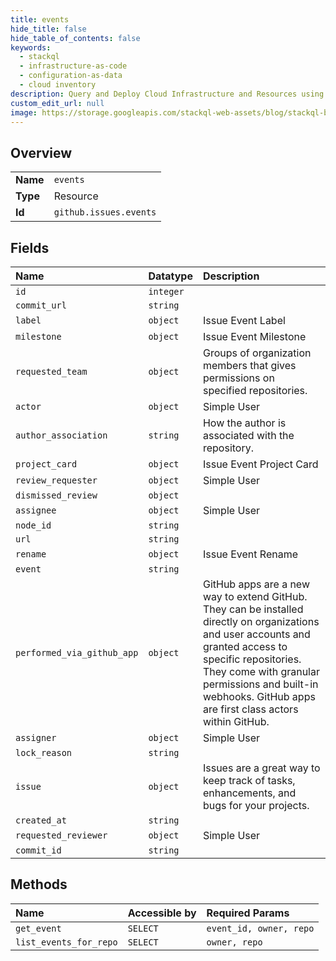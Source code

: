 ```yaml
---
title: events
hide_title: false
hide_table_of_contents: false
keywords:
  - stackql
  - infrastructure-as-code
  - configuration-as-data
  - cloud inventory
description: Query and Deploy Cloud Infrastructure and Resources using SQL
custom_edit_url: null
image: https://storage.googleapis.com/stackql-web-assets/blog/stackql-blog-post-featured-image.png
---
```

  
    

## Overview
<table><tbody>
<tr><td><b>Name</b></td><td><code>events</code></td></tr>
<tr><td><b>Type</b></td><td>Resource</td></tr>
<tr><td><b>Id</b></td><td><code>github.issues.events</code></td></tr>
</tbody></table>

## Fields
| Name | Datatype | Description |
|:-----|:---------|:------------|
| `id` | `integer` |  |
| `commit_url` | `string` |  |
| `label` | `object` | Issue Event Label |
| `milestone` | `object` | Issue Event Milestone |
| `requested_team` | `object` | Groups of organization members that gives permissions on specified repositories. |
| `actor` | `object` | Simple User |
| `author_association` | `string` | How the author is associated with the repository. |
| `project_card` | `object` | Issue Event Project Card |
| `review_requester` | `object` | Simple User |
| `dismissed_review` | `object` |  |
| `assignee` | `object` | Simple User |
| `node_id` | `string` |  |
| `url` | `string` |  |
| `rename` | `object` | Issue Event Rename |
| `event` | `string` |  |
| `performed_via_github_app` | `object` | GitHub apps are a new way to extend GitHub. They can be installed directly on organizations and user accounts and granted access to specific repositories. They come with granular permissions and built-in webhooks. GitHub apps are first class actors within GitHub. |
| `assigner` | `object` | Simple User |
| `lock_reason` | `string` |  |
| `issue` | `object` | Issues are a great way to keep track of tasks, enhancements, and bugs for your projects. |
| `created_at` | `string` |  |
| `requested_reviewer` | `object` | Simple User |
| `commit_id` | `string` |  |
## Methods
| Name | Accessible by | Required Params |
|:-----|:--------------|:----------------|
| `get_event` | `SELECT` | `event_id, owner, repo` |
| `list_events_for_repo` | `SELECT` | `owner, repo` |
